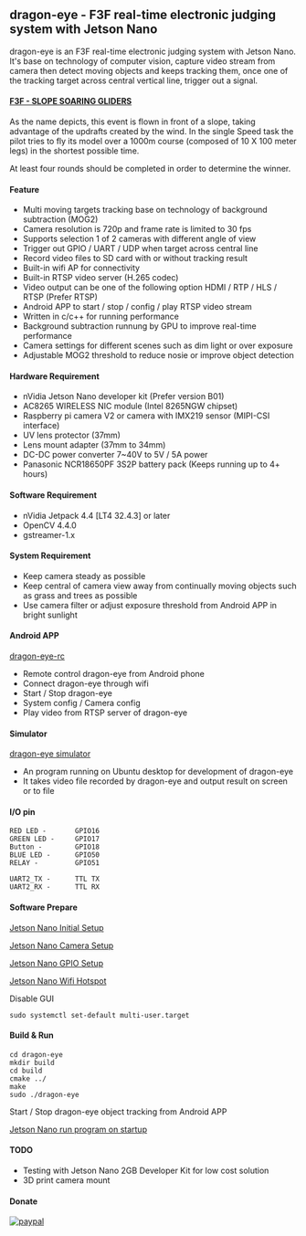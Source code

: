 ## dragon-eye -  F3F real-time electronic judging system with Jetson Nano

dragon-eye is an F3F real-time electronic judging system with Jetson Nano. It's base on technology of computer vision, capture video stream from camera then detect moving objects and keeps tracking them, once one of the tracking target across central vertical line, trigger out a signal. 

#### [F3F - SLOPE SOARING GLIDERS](https://www.fai.org/page/f3-radio-control-soaring)

As the name depicts, this event is flown in front of a slope, taking advantage of the updrafts created by the wind. In the single Speed task the pilot tries to fly its model over a 1000m course (composed of 10 X 100 meter legs) in the shortest possible time.

At least four rounds should be completed in order to determine the winner.

#### Feature
- Multi moving targets tracking base on technology of background subtraction (MOG2)
- Camera resolution is 720p and frame rate is limited to 30 fps
- Supports selection 1 of 2 cameras with different angle of view
- Trigger out GPIO / UART / UDP when target across central line
- Record video files to SD card with or without tracking result
- Built-in wifi AP for connectivity
- Built-in RTSP video server (H.265 codec)
- Video output can be one of the following option HDMI / RTP / HLS / RTSP (Prefer RTSP)
- Android APP to start / stop / config / play RTSP video stream
- Written in c/c++ for running performance
- Background subtraction runnung by GPU to improve real-time performance
- Camera settings for different scenes such as dim light or over exposure
- Adjustable MOG2 threshold to reduce nosie or improve object detection 

#### Hardware Requirement 
- nVidia Jetson Nano developer kit (Prefer version B01)
- AC8265 WIRELESS NIC module (Intel 8265NGW chipset)
- Raspberry pi camera V2 or camera with IMX219 sensor (MIPI-CSI interface)
- UV lens protector (37mm)
- Lens mount adapter (37mm to 34mm)
- DC-DC power converter 7~40V to 5V / 5A power
- Panasonic NCR18650PF 3S2P battery pack (Keeps running up to 4+ hours)

#### Software Requirement
- nVidia Jetpack 4.4 [LT4 32.4.3] or later
- OpenCV 4.4.0
- gstreamer-1.x

#### System Requirement
- Keep camera steady as possible
- Keep central of camera view away from continually moving objects such as grass and trees as possible
- Use camera filter or adjust exposure threshold from Android APP in bright sunlight 

#### Android APP
[dragon-eye-rc](https://github.com/gigijoe/dragon-eye-rc)
- Remote control dragon-eye from Android phone
- Connect dragon-eye through wifi
- Start / Stop dragon-eye
- System config / Camera config
- Play video from RTSP server of dragon-eye

#### Simulator
[dragon-eye simulator](https://github.com/gigijoe/dragon-eye-simulator)
- An program running on Ubuntu desktop for development of dragon-eye
- It takes video file recorded by dragon-eye and output result on screen or to file

#### I/O pin

```
RED LED - 		GPIO16
GREEN LED - 	GPIO17
Button - 		GPIO18 
BLUE LED - 		GPIO50
RELAY -			GPIO51

UART2_TX - 		TTL TX
UART2_RX - 		TTL RX
```

#### Software Prepare

[Jetson Nano Initial Setup](https://stevegigijoe.blogspot.com/2019/05/jetson-nano-initial-setup.html)

[Jetson Nano Camera Setup](https://stevegigijoe.blogspot.com/2019/05/jetson-naon-camera-support.html)

[Jetson Nano GPIO Setup](https://stevegigijoe.blogspot.com/2019/06/jetson-nano-gpio-support.html)

[Jetson Nano Wifi Hotspot](https://stevegigijoe.blogspot.com/2020/07/jetson-nano-wifi-hotspot.html)

Disable GUI

```
sudo systemctl set-default multi-user.target
```

#### Build & Run

```
cd dragon-eye
mkdir build
cd build
cmake ../
make
sudo ./dragon-eye
```

Start / Stop dragon-eye object tracking from Android APP

[Jetson Nano run program on startup](https://stevegigijoe.blogspot.com/2019/07/jetson-nano-run-program-on-startup.html)

#### TODO
- Testing with Jetson Nano 2GB Developer Kit for low cost solution
- 3D print camera mount 

#### Donate

[![paypal](https://www.paypalobjects.com/en_US/i/btn/btn_donateCC_LG.gif)](https://paypal.me/stevegigijoe)
